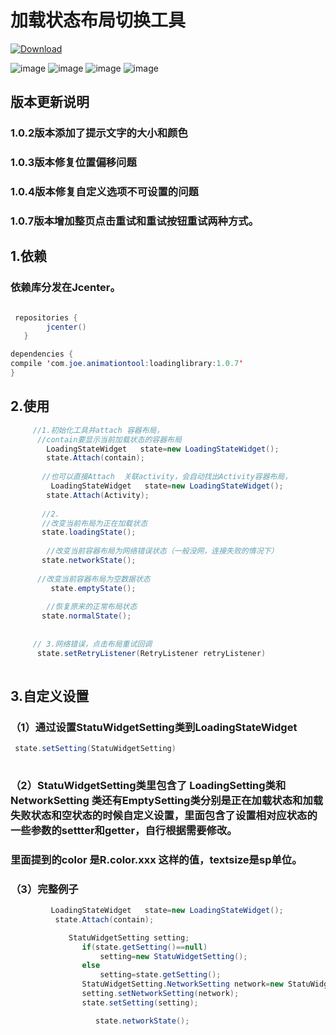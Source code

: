 # 加载状态布局切换工具
[ ![Download](https://api.bintray.com/packages/joelan/maven/LoadWidget/images/download.svg) ](https://bintray.com/joelan/maven/LoadWidget/_latestVersion)

![image](https://github.com/joelan/LoadStatuWidget/raw/master/screenshoot/1.png)
![image](https://github.com/joelan/LoadStatuWidget/raw/master/screenshoot/2.png)
![image](https://github.com/joelan/LoadStatuWidget/raw/master/screenshoot/3.png)
![image](https://github.com/joelan/LoadStatuWidget/raw/master/screenshoot/4.png)
##  版本更新说明
### 1.0.2版本添加了提示文字的大小和颜色
### 1.0.3版本修复位置偏移问题
### 1.0.4版本修复自定义选项不可设置的问题
### 1.0.7版本增加整页点击重试和重试按钮重试两种方式。
## 1.依赖
### 依赖库分发在Jcenter。
```java

 repositories { 
        jcenter()
   }

dependencies {
compile 'com.joe.animationtool:loadinglibrary:1.0.7'
}
```

## 2.使用

```java
     //1.初始化工具并attach 容器布局，
      //contain要显示当前加载状态的容器布局
        LoadingStateWidget   state=new LoadingStateWidget();
        state.Attach(contain);
        
       //也可以直接Attach  关联activity，会自动找出Activity容器布局，
         LoadingStateWidget   state=new LoadingStateWidget();
        state.Attach(Activity);
        
       //2.
       //改变当前布局为正在加载状态
       state.loadingState();
       
        //改变当前容器布局为网络错误状态（一般没网，连接失败的情况下）
       state.networkState();
       
      //改变当前容器布局为空数据状态
         state.emptyState();
         
        //恢复原来的正常布局状态
       state.normalState();
       
       
     // 3.网络错误，点击布局重试回调
      state.setRetryListener(RetryListener retryListener) 
       

```

## 3.自定义设置
### （1）通过设置StatuWidgetSetting类到LoadingStateWidget
```java
 state.setSetting(StatuWidgetSetting)
 
```
### （2）StatuWidgetSetting类里包含了 LoadingSetting类和NetworkSetting 类还有EmptySetting类分别是正在加载状态和加载失败状态和空状态的时候自定义设置，里面包含了设置相对应状态的一些参数的settter和getter，自行根据需要修改。
###  里面提到的color 是R.color.xxx 这样的值，textsize是sp单位。

### （3）完整例子
```java
         LoadingStateWidget   state=new LoadingStateWidget();
          state.Attach(contain);

             StatuWidgetSetting setting;
                if(state.getSetting()==null)
                    setting=new StatuWidgetSetting();
                else
                    setting=state.getSetting();
                StatuWidgetSetting.NetworkSetting network=new StatuWidgetSetting.NetworkSetting(R.color.white,R.drawable.networkicon,"网络出错",DisplayUtils.dp2px(context,50),DisplayUtils.dp2px(context,50));
                setting.setNetworkSetting(network);
                state.setSetting(setting);

                   state.networkState();

```



